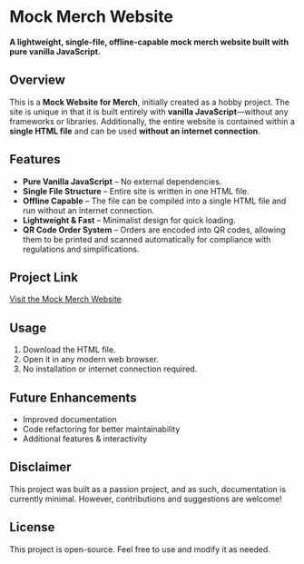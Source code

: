 # Mock Merch Website

**A lightweight, single-file, offline-capable mock merch website built with pure vanilla JavaScript.**

## Overview

This is a **Mock Website for Merch**, initially created as a hobby project. The site is unique in that it is built entirely with **vanilla JavaScript**—without any frameworks or libraries. Additionally, the entire website is contained within a **single HTML file** and can be used **without an internet connection**.

## Features

- **Pure Vanilla JavaScript** – No external dependencies.
- **Single File Structure** – Entire site is written in one HTML file.
- **Offline Capable** – The file can be compiled into a single HTML file and run without an internet connection.
- **Lightweight & Fast** – Minimalist design for quick loading.
- **QR Code Order System** – Orders are encoded into QR codes, allowing them to be printed and scanned automatically for compliance with regulations and simplifications.

## Project Link

[Visit the Mock Merch Website](INSERT_LINK_HERE)

## Usage

1. Download the HTML file.
2. Open it in any modern web browser.
3. No installation or internet connection required.

## Future Enhancements

- Improved documentation
- Code refactoring for better maintainability
- Additional features & interactivity

## Disclaimer

This project was built as a passion project, and as such, documentation is currently minimal. However, contributions and suggestions are welcome!

## License

This project is open-source. Feel free to use and modify it as needed.

